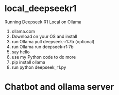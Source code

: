 # local_deepseekr1

Running Deepseek R1 Local on Ollama

1. ollama.com
2. Download on your OS and install
3. run Ollama pull deepseek-r1:7b (optional)
4. run Ollama run deepseek-r1:7b
5. say hello
6. use my Python code to do more
7. pip install ollama
8. run python deepseek_r1.py

# Chatbot and ollama server
